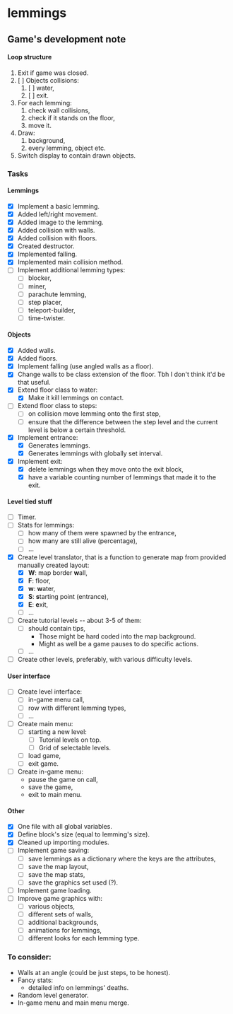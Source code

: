 # lemmings

## Game's development note
#### Loop structure
1. Exit if game was closed.
1. [ ] Objects collisions:
    1. [ ] water,
    1. [ ] exit.
1. For each lemming:
    1. check wall collisions,
    1. check if it stands on the floor,
    1. move it.
1. Draw:
    1. background,
    1. every lemming, object etc.
1. Switch display to contain drawn objects.

### Tasks
#### Lemmings
- [x] Implement a basic lemming.
- [x] Added left/right movement.
- [x] Added image to the lemming.
- [x] Added collision with walls.
- [x] Added collision with floors.
- [x] Created destructor.
- [x] Implemented falling.
- [x] Implemented main collision method.
- [ ] Implement additional lemming types:
    - [ ] blocker,
    - [ ] miner,
    - [ ] parachute lemming,
    - [ ] step placer,
    - [ ] teleport-builder,
    - [ ] time-twister.

#### Objects
- [x] Added walls. 
- [x] Added floors.
- [x] Implement falling (use angled walls as a floor).
- [x] Change walls to be class extension of the floor. Tbh I don't think it'd be that useful.
- [x] Extend floor class to water:
    - [x] Make it kill lemmings on contact.
- [ ] Extend floor class to steps:
    - [ ] on collision move lemming onto the first step,
    - [ ] ensure that the difference between the step level and the current level is below a certain threshold.
- [x] Implement entrance:
    - [x] Generates lemmings.
    - [x] Generates lemmings with globally set interval.
- [x] Implement exit:    
    - [x] delete lemmings when they move onto the exit block,
    - [x] have a variable counting number of lemmings that made it to the exit.
    
#### Level tied stuff
- [ ] Timer.
- [ ] Stats for lemmings:
    - [ ] how many of them were spawned by the entrance,
    - [ ] how many are still alive (percentage),
    - [ ] ... 
- [x] Create level translator, that is a function to generate map from provided manually created layout:
    - [x] **W**: map border **w**all,
    - [x] **F**: floor,
    - [x] **w**: **w**ater,
    - [x] **S**: **s**tarting point (entrance),
    - [x] **E**: **e**xit,
    - [ ] ...
- [ ] Create tutorial levels -- about 3-5 of them:
    - [ ] should contain tips,
        * Those might be hard coded into the map background.
        * Might as well be a game pauses to do specific actions.
    - [ ] ...
- [ ] Create other levels, preferably, with various difficulty levels.

#### User interface
- [ ] Create level interface:
    - [ ] in-game menu call,
    - [ ] row with different lemming types,
    - [ ] ...
- [ ] Create main menu:
    - [ ] starting a new level:
        - [ ] Tutorial levels on top.
        - [ ] Grid of selectable levels.
    - [ ] load game,
    - [ ] exit game.
- [ ] Create in-game menu:
    - pause the game on call,
    - save the game,
    - exit to main menu.

#### Other
- [x] One file with all global variables.
- [x] Define block's size (equal to lemming's size).
- [x] Cleaned up importing modules.
- [ ] Implement game saving:
    - [ ] save lemmings as a dictionary where the keys are the attributes,
    - [ ] save the map layout,
    - [ ] save the map stats,
    - [ ] save the graphics set used (?).
- [ ] Implement game loading.
- [ ] Improve game graphics with:
    - [ ] various objects,
    - [ ] different sets of walls,
    - [ ] additional backgrounds,
    - [ ] animations for lemmings,
    - [ ] different looks for each lemming type.

### To consider:
- Walls at an angle (could be just steps, to be honest).
- Fancy stats:
    - detailed info on lemmings' deaths.
- Random level generator.
- In-game menu and main menu merge.

